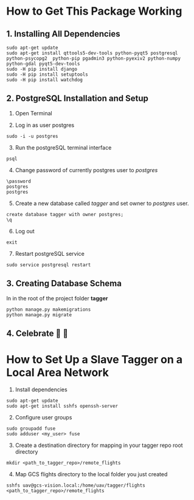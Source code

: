 # How to Get This Package Working

## 1. Installing All Dependencies
```
sudo apt-get update
sudo apt-get install qttools5-dev-tools python-pyqt5 postgresql python-psycopg2  python-pip pgadmin3 python-pyexiv2 python-numpy python-gdal pyqt5-dev-tools
sudo -H pip install django
sudo -H pip install setuptools
sudo -H pip install watchdog
```
## 2. PostgreSQL Installation and Setup

1. Open Terminal


2. Log in as user postgres
```
sudo -i -u postgres
```
3. Run the postgreSQL terminal interface
```
psql
```
4. Change password of currently postgres user to *postgres*
```
\password
postgres
postgres
```
5. Create a new database called *tagger* and set owner to *postgres* user.
```
create database tagger with owner postgres;
\q
```
6. Log out
```
exit
```
7. Restart postgreSQL service
```
sudo service postgresql restart
```
## 3. Creating Database Schema
In in the root of the project folder **tagger**
```
python manage.py makemigrations
python manage.py migrate
```
## 4. Celebrate :beers: :beers:

# How to Set Up a Slave Tagger on a Local Area Network

1. Install dependencies
```
sudo apt-get update
sudo apt-get install sshfs openssh-server
```

2. Configure user groups
```
sudo groupadd fuse
sudo adduser <my_user> fuse
```

3. Create a destination directory for mapping in your tagger repo root directory
```
mkdir <path_to_tagger_repo>/remote_flights
```

4. Map GCS flights directory to the local folder you just created
```
sshfs uav@gcs-vision.local:/home/uav/tagger/flights <path_to_tagger_repo>/remote_flights
```

